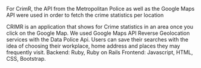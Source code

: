
For CrimR, the API from the Metropolitan Police as well as the Google Maps API were used in order to fetch the crime statistics per location

CRIMR is an application that shows for Crime statistics in an area once you click on the Google Map. We used Google Maps API Reverse Geolocation services with the Data Police Api. Users can save their searches with the idea of choosing their workplace, home address and places they may frequently visit.
Backend: Ruby, Ruby on Rails
Frontend: Javascript, HTML, CSS, Bootstrap.
